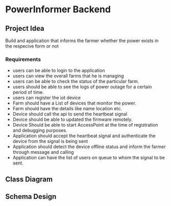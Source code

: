 # PowerInformer Backend

## Project Idea
Build and application that informs the farmer whether the power exists in the respecive form or not


### Requirements
- users can be able to login to the application 
- users can view the overall farms that he is managing
- users can be able to check the status of the particular farm.
- users should be able to see the logs of power outage for a certain period of time.
- users can register the iot device 
- Farm should have a List of devices that monitor the power.
- Farm should have the details like name location etc.
- Device should call the api to send the heartbeat signal 
- Device should be able to updated the firmware remotely.
- Device Should be able to start AccessPoint at the time of registration and debugging purposes. 
- Application should accept the heartbeat signal and authenticate the device from the signal is being sent
- Application should detect the device offline status and inform the farmer through message and calling 
- Application can have the list of users on queue to whom the signal to be sent.

## Class Diagram

## Schema Design



